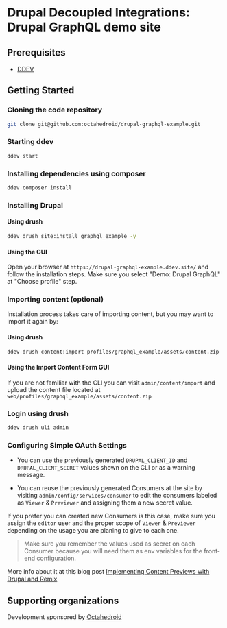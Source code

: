 # Drupal Decoupled Integrations: Drupal GraphQL demo site

## Prerequisites

- [DDEV](https://ddev.com/)

## Getting Started

### Cloning the code repository

```bash
git clone git@github.com:octahedroid/drupal-graphql-example.git
```

### Starting ddev

```bash
ddev start
```

### Installing dependencies using composer

```bash
ddev composer install
```

### Installing Drupal

#### Using drush

```bash
ddev drush site:install graphql_example -y
```

#### Using the GUI

Open your browser at `https://drupal-graphql-example.ddev.site/` and follow the installation steps. Make sure you select "Demo: Drupal GraphQL" at "Choose profile" step.

### Importing content (optional)

Installation process takes care of importing content, but you may want to import it again by:

#### Using drush

```bash
ddev drush content:import profiles/graphql_example/assets/content.zip
```

#### Using the Import Content Form GUI

If you are not familiar with the CLI you can visit `admin/content/import` and upload the content file located at `web/profiles/graphql_example/assets/content.zip`

### Login using drush

```bash
ddev drush uli admin
```

### Configuring Simple OAuth Settings

- You can use the previously generated `DRUPAL_CLIENT_ID` and `DRUPAL_CLIENT_SECRET` values shown on the CLI or as a warning message.

- You can reuse the previously generated Consumers at the site by visiting `admin/config/services/consumer` to edit the consumers labeled as `Viewer` & `Previewer` and assigning them a new secret value.

If you prefer you can created new Consumers is this case, make sure you assign the `editor` user and the proper scope of `Viewer` & `Previewer` depending on the usage you are planing to give to each one.

> Make sure you remember the values used as secret on each Consumer because you will need them as env variables for the front-end configuration.

More info about it at this blog post [Implementing Content Previews with Drupal and Remix](https://octahedroid.com/blog/implementing-content-previews-drupal-and-remix)

## Supporting organizations

Development sponsored by [Octahedroid](https://octahedroid.com/)
